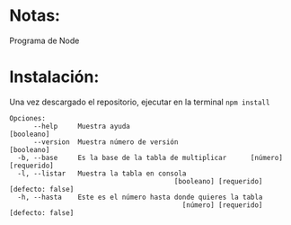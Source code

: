 # Notas:
Programa de Node

# Instalación:
Una vez descargado el repositorio, ejecutar en la terminal ```npm install ```

```
Opciones:
      --help     Muestra ayuda                                        [booleano]
      --version  Muestra número de versión                            [booleano]
  -b, --base     Es la base de la tabla de multipĺicar      [número] [requerido]
  -l, --listar   Muestra la tabla en consola
                                         [booleano] [requerido] [defecto: false]
  -h, --hasta    Este es el número hasta donde quieres la tabla
                                           [número] [requerido] [defecto: false]
```